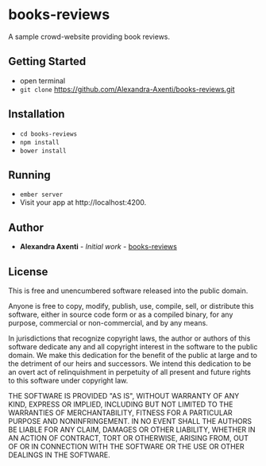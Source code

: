 # books-reviews

A sample crowd-website providing book reviews.

## Getting Started

* open terminal
* `git clone` https://github.com/Alexandra-Axenti/books-reviews.git

## Installation

* `cd books-reviews`
* `npm install`
* `bower install`

## Running

* `ember server`
* Visit your app at http://localhost:4200.

## Author

* **Alexandra Axenti** - *Initial work* - [books-reviews](https://github.com/Alexandra-Axenti/books-reviews)

## License

This is free and unencumbered software released into the public domain.

Anyone is free to copy, modify, publish, use, compile, sell, or
distribute this software, either in source code form or as a compiled
binary, for any purpose, commercial or non-commercial, and by any
means.

In jurisdictions that recognize copyright laws, the author or authors
of this software dedicate any and all copyright interest in the
software to the public domain. We make this dedication for the benefit
of the public at large and to the detriment of our heirs and
successors. We intend this dedication to be an overt act of
relinquishment in perpetuity of all present and future rights to this
software under copyright law.

THE SOFTWARE IS PROVIDED "AS IS", WITHOUT WARRANTY OF ANY KIND,
EXPRESS OR IMPLIED, INCLUDING BUT NOT LIMITED TO THE WARRANTIES OF
MERCHANTABILITY, FITNESS FOR A PARTICULAR PURPOSE AND NONINFRINGEMENT.
IN NO EVENT SHALL THE AUTHORS BE LIABLE FOR ANY CLAIM, DAMAGES OR
OTHER LIABILITY, WHETHER IN AN ACTION OF CONTRACT, TORT OR OTHERWISE,
ARISING FROM, OUT OF OR IN CONNECTION WITH THE SOFTWARE OR THE USE OR
OTHER DEALINGS IN THE SOFTWARE.
